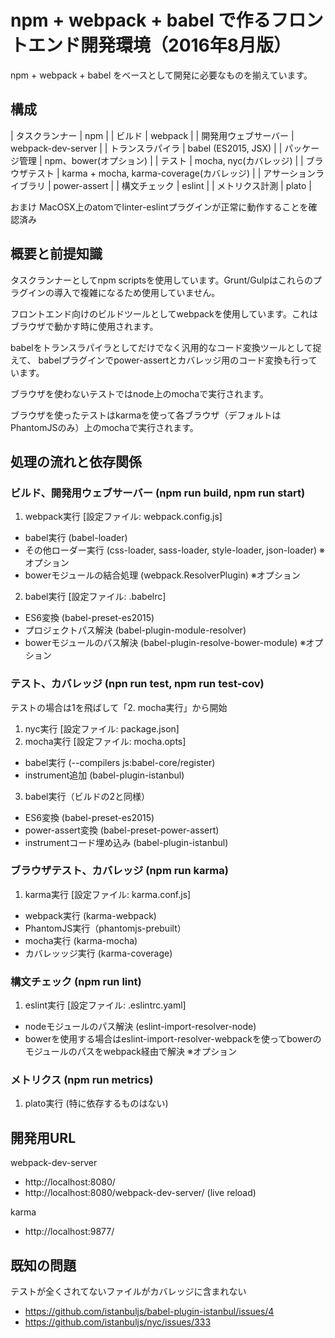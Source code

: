 # npm + webpack + babel で作るフロントエンド開発環境（2016年8月版）

npm + webpack + babel をベースとして開発に必要なものを揃えています。

## 構成

| タスクランナー         | npm                                       |
| ビルド                 | webpack                                   |
| 開発用ウェブサーバー   | webpack-dev-server                        |
| トランスラパイラ       | babel (ES2015, JSX)                       |
| パッケージ管理         | npm、bower(オプション)                    |
| テスト                 | mocha, nyc(カバレッジ)                    |
| ブラウザテスト         | karma + mocha, karma-coverage(カバレッジ) |
| アサーションライブラリ | power-assert                              |
| 構文チェック           | eslint                                    |
| メトリクス計測         | plato                                     |

おまけ MacOSX上のatomでlinter-eslintプラグインが正常に動作することを確認済み

## 概要と前提知識

タスクランナーとしてnpm scriptsを使用しています。Grunt/Gulpはこれらのプラグインの導入で複雑になるため使用していません。

フロントエンド向けのビルドツールとしてwebpackを使用しています。これはブラウザで動かす時に使用されます。

babelをトランスラパイラとしてだけでなく汎用的なコード変換ツールとして捉えて、
babelプラグインでpower-assertとカバレッジ用のコード変換も行っています。

ブラウザを使わないテストではnode上のmochaで実行されます。

ブラウザを使ったテストはkarmaを使って各ブラウザ（デフォルトはPhantomJSのみ）上のmochaで実行されます。


## 処理の流れと依存関係

### ビルド、開発用ウェブサーバー (npm run build, npm run start)

1. webpack実行 [設定ファイル: webpack.config.js]
  * babel実行 (babel-loader)
  * その他ローダー実行 (css-loader, sass-loader, style-loader, json-loader) ※オプション
  * bowerモジュールの結合処理 (webpack.ResolverPlugin) ※オプション
2. babel実行 [設定ファイル: .babelrc]
  * ES6変換 (babel-preset-es2015)
  * プロジェクトパス解決 (babel-plugin-module-resolver)
  * bowerモジュールのパス解決 (babel-plugin-resolve-bower-module) ※オプション

### テスト、カバレッジ (npn run test, npm run test-cov)

テストの場合は1を飛ばして「2. mocha実行」から開始

1. nyc実行 [設定ファイル: package.json]
2. mocha実行 [設定ファイル: mocha.opts]
  * babel実行 (--compilers js:babel-core/register)
  * instrument追加 (babel-plugin-istanbul)
3. babel実行（ビルドの2と同様）
  * ES6変換 (babel-preset-es2015)
  * power-assert変換 (babel-preset-power-assert)
  * instrumentコード埋め込み (babel-plugin-istanbul)

### ブラウザテスト、カバレッジ (npm run karma)

1. karma実行 [設定ファイル: karma.conf.js]
  * webpack実行 (karma-webpack)
  * PhantomJS実行（phantomjs-prebuilt）
  * mocha実行 (karma-mocha)
  * カバレッッジ実行 (karma-coverage)

### 構文チェック (npm run lint)

1. eslint実行 [設定ファイル: .eslintrc.yaml]
  * nodeモジュールのパス解決 (eslint-import-resolver-node)
  * bowerを使用する場合はeslint-import-resolver-webpackを使ってbowerのモジュールのパスをwebpack経由で解決  ※オプション

### メトリクス (npm run metrics)

1. plato実行 (特に依存するものはない)


## 開発用URL

webpack-dev-server

* http://localhost:8080/
* http://localhost:8080/webpack-dev-server/ (live reload)

karma

* http://localhost:9877/


## 既知の問題

テストが全くされてないファイルがカバレッジに含まれない

* https://github.com/istanbuljs/babel-plugin-istanbul/issues/4
* https://github.com/istanbuljs/nyc/issues/333

